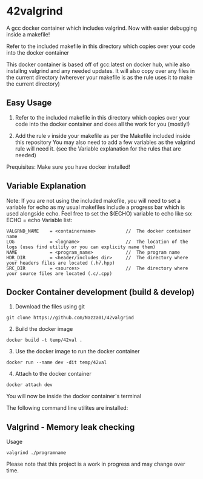 # 42valgrind

A gcc docker container which includes valgrind. Now with easier debugging inside a makefile!

Refer to the included makefile in this directory which copies over your code into the docker container

This docker container is based off of gcc:latest on docker hub, while also installng valgrind and any needed updates. It will also copy over any files in the current directory (wherever your makefile is as the rule uses it to make the current directory)

## Easy Usage
1. Refer to the included makefile in this directory which copies over your code into the docker container and does all the work for you (mostly!)

2. Add the rule `v` inside your makefile as per the Makefile included inside this repository
	You may also need to add a few variables as the valgrind rule will need it. (see the Variable explanation for the rules that are needed)

Prequisites: Make sure you have docker installed!

## Variable Explanation
Note: If you are not using the included makefile, you will need to set a variable for echo as my usual makefiles include a progress bar which is used alongside echo. Feel free to set the $(ECHO) variable to echo like so:
ECHO			= echo
Variable list:
```
VALGRND_NAME	= <containername>			//	The docker container name
LOG				= <logname>					//	The location of the logs (uses find utility or you can explicity name them)
NAME			= <program_name>			//	The program name
HDR_DIR			= <header/includes_dir>		//	The directory where your headers files are located (.h/.hpp)
SRC_DIR			= <sources>					//	The directory where your source files are located (.c/.cpp)
```

## Docker Container development (build & develop)
1. Download the files using git

`git clone https://github.com/Nazza01/42valgrind`

2. Build the docker image

`docker build -t temp/42val .`

3. Use the docker image to run the docker container

`docker run --name dev -dit temp/42val`

4. Attach to the docker container

`docker attach dev`

You will now be inside the docker container's terminal

The following command line utilites are installed:

## Valgrind - Memory leak checking 
Usage

`valgrind ./programname`

Please note that this project is a work in progress and may change over time.
